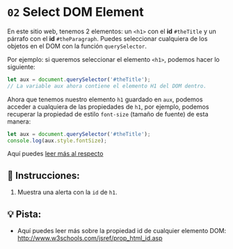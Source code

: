 # `02` Select DOM Element

En este sitio web, tenemos 2 elementos: un `<h1>` con el **id** `#theTitle` y un párrafo con el **id** `#theParagraph`. Puedes seleccionar cualquiera de los objetos en el DOM con la función `querySelector`. 

Por ejemplo: si queremos seleccionar el elemento `<h1>`, podemos hacer lo siguiente:

```js
let aux = document.querySelector('#theTitle');
// La variable aux ahora contiene el elemento H1 del DOM dentro.
```

Ahora que tenemos nuestro elemento `h1` guardado en `aux`, podemos acceder a cualquiera de las propiedades de `h1`, por ejemplo, podemos recuperar la propiedad de estilo `font-size` (tamaño de fuente) de esta manera:

```js
let aux = document.querySelector('#theTitle');
console.log(aux.style.fontSize);
```

Aquí puedes [leer más al respecto](https://www.w3schools.com/jsref/prop_style_fontsize.asp)

## 📝 Instrucciones:

1. Muestra una alerta con la `id` de `h1`.

## 💡 Pista:

+ Aquí puedes leer más sobre la propiedad id de cualquier elemento DOM: http://www.w3schools.com/jsref/prop_html_id.asp
